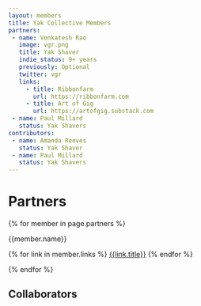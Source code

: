```yaml
---
layout: members
title: Yak Collective Members
partners:
 - name: Venkatesh Rao
   image: vgr.png
   title: Yak Shaver
   indie_status: 9+ years
   previously: Optional
   twitter: vgr
   links:
     - title: Ribbonfarm
       url: https://ribbonfarm.com
     - title: Art of Gig
       url: https://artofgig.substack.com
 - name: Paul Millard
   status: Yak Shavers
contributors:
 - name: Amanda Reeves
   status: Yak Shaver
 - name: Paul Millard
   status: Yak Shavers   
---
```


<div class="container mw7 cf pv5 f4-l center w-90 lh-copy">

<h1>Partners</h1>

{% for member in page.partners %}

<div class="fl w-25-l ba b--black-10 pa2">


{{member.name}}

{% for link in member.links %}
<a href="{{link.url}}">{{link.title}}</a>
{% endfor %}

</div>
{% endfor %}

<h2>Collaborators</h2>



  </div>